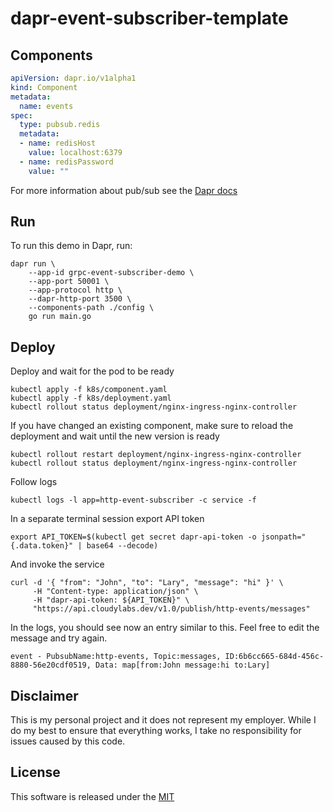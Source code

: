 # dapr-event-subscriber-template

## Components

```yaml
apiVersion: dapr.io/v1alpha1
kind: Component
metadata:
  name: events
spec:
  type: pubsub.redis
  metadata:
  - name: redisHost
    value: localhost:6379
  - name: redisPassword
    value: ""

```

For more information about pub/sub see the [Dapr docs](https://github.com/dapr/docs/tree/master/concepts/publish-subscribe-messaging)

## Run 

To run this demo in Dapr, run:

```shell
dapr run \
    --app-id grpc-event-subscriber-demo \
    --app-port 50001 \
    --app-protocol http \
    --dapr-http-port 3500 \
    --components-path ./config \
    go run main.go
```


## Deploy

Deploy and wait for the pod to be ready 

```shell
kubectl apply -f k8s/component.yaml
kubectl apply -f k8s/deployment.yaml
kubectl rollout status deployment/nginx-ingress-nginx-controller
```

If you have changed an existing component, make sure to reload the deployment and wait until the new version is ready

```shell
kubectl rollout restart deployment/nginx-ingress-nginx-controller
kubectl rollout status deployment/nginx-ingress-nginx-controller
```

Follow logs

```shell
kubectl logs -l app=http-event-subscriber -c service -f
```

In a separate terminal session export API token

```shell
export API_TOKEN=$(kubectl get secret dapr-api-token -o jsonpath="{.data.token}" | base64 --decode)
```

And invoke the service

```shell
curl -d '{ "from": "John", "to": "Lary", "message": "hi" }' \
     -H "Content-type: application/json" \
     -H "dapr-api-token: ${API_TOKEN}" \
     "https://api.cloudylabs.dev/v1.0/publish/http-events/messages"
```

In the logs, you should see now an entry similar to this. Feel free to edit the message and try again.

```shell
event - PubsubName:http-events, Topic:messages, ID:6b6cc665-684d-456c-8880-56e20cdf0519, Data: map[from:John message:hi to:Lary]
```

## Disclaimer

This is my personal project and it does not represent my employer. While I do my best to ensure that everything works, I take no responsibility for issues caused by this code.

## License

This software is released under the [MIT](../LICENSE)
